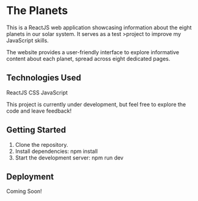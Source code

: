 # The Planets

This is a ReactJS web application showcasing information about the eight planets in our solar system. It serves as a test >project to improve my JavaScript skills.

The website provides a user-friendly interface to explore informative content about each planet, spread across eight dedicated pages.

## Technologies Used

ReactJS
CSS
JavaScript

This project is currently under development, but feel free to explore the code and leave feedback!

## Getting Started

1. Clone the repository.
2. Install dependencies: npm install
3. Start the development server: npm run dev

## Deployment 

Coming Soon!